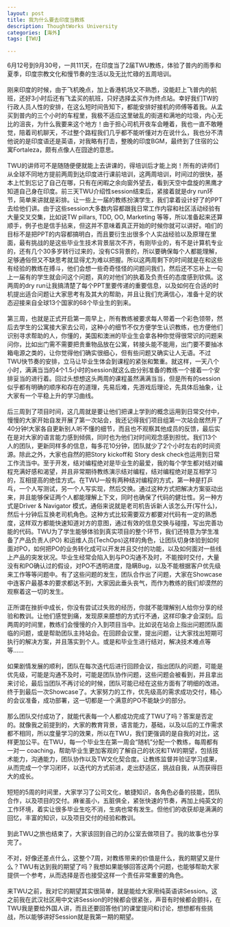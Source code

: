 ```yaml
---
layout: post
title: 我为什么要去印度当教练
description: ThoughtWorks University
categories: [海外]
tags: [TWU]

---
```


6月12号到9月30号，一共111天，在印度当了2届TWU教练，体验了普内的雨季和夏季，印度宗教文化和慢节奏的生活以及无比忙碌的五周培训。
<br />
<br />
刚来印度的时候，由于飞机晚点，加上香港机场又不熟悉，没能赶上飞普内的航班，还好3小时后还有飞孟买的航班，只好选择孟买作为终点站。幸好我们TW的行政人员人性的安排，在这么短时间告知下，都能安排好接机的师傅等着我。从孟买到普内的三个小时的车程里，我极不适应这里破乱的街道和满地的垃圾，内心无比的沮丧，为什么我要来这个地方！由于担心司机开夜车会睡着，我也一直不敢睡觉，陪着司机聊天，不过整个路程我们几乎都不能听懂对方在说什么，我也分不清他说的是印度语还是英语，对我略有打击，整晚的印度BGM，最终到了住宿的公寓Fortaleza，颇有点像人在囧途的意思。
<br />
<br />
TWU的讲师可不是随随便便就能上去讲课的，得培训后才能上岗！所有的讲师们从全球不同地方提前两周到达印度进行课前培训，这两周培训，时间过的很快，基本上忙到忘记了自己在哪，只有在闲暇之余向窗外望去，看到天空中盘旋的黑鹰才知道自己身在印度。前三天TWU介绍性session结束后，紧接着就是dry run环节，简单来讲就是彩排。让一些上一届的教练扮演学生，我们拿着设计好了的PPT去给他们讲。由于这些session大多数内容都跟我日常工作内容和社区活动经验有大量交叉交集，比如说TW pillars, TDD, OO, Marketing 等等，所以准备起来还算顺手，例子也是信手拈来，但这并不意味着真正开始的时候你就可以讲好。咱们的目标不是把PPT的内容都搞明白，而且要衍生出很多个人实战经验以及原理在里面，最有挑战的是这些毕业生技术背景层次不齐，有刚毕业的，有不是计算机专业的，还有几个30多岁转行过来的，没有CS背景的，所以要确保每个人都能理解，足够通俗但又不缺思考就显得尤为难以把握。所以这两周剩下的时间就是在和这些有经验的教练在搏斗，他们会想一些奇奇怪怪的问题问我们，然后还不忘补上一句上一届有的学生就会问这个问题，真的对他们的执着及负责任的态度感到钦佩。这两周的dry run让我搞清楚了每个PPT里要传递的重要信息，以及如何在合适的时机提出适合问题让大家思考有及其大的帮助，并且让我们充满信心，准备十足的状态迎接来自全球13个国家的68个毕业生的到来。
<br />
<br />
第三周，也就是正式开启第一周早上，所有教练被要求每人带着一个彩色领带，然后去学生的公寓接大家去公司，这种小的细节不仅方便学生认识教练，也方便他们识别寻求帮助的人，你懂的，美国和澳洲的毕业生会拿各种你觉得很常识的问题来问你，比如出门需不需要把贵重物品放在公寓，转接头能不能用，出门要不要抽冰箱电源之类的，让你觉得他们确实很细心，但有些问题又确实让人无语。不过TWU快节奏的安排，立马让毕业生体会到课程的紧张和繁重。就这样，一天八个小时，满满当当的4个1.5小时的session就这么由分别准备的教练一个接着一个安排妥当的进行着。回过头想想这头两周的课程虽然满满当当，但是所有的session 似乎都有明确的顺序和存在的道理，先易后难，先游戏后理论，先具体后抽象，让大家有一个平稳上升的学习曲线。
<br />
<br />
后三周到了项目时间，这几周就是要让他们把课上学到的概念运用到日常交付中，慢慢的大家开始自发开展了第一次站会，我还记得我们项目组第一次站会居然开了40分钟!大家各自更新别人听不懂的细节，而且也不观察其他成员的反馈，最后实在是对大家的语言能力感到倾佩，同时也为他们对时间观念感到担忧。我们13个人的团队，更新同样多的信息，每多花10分钟，团队就少了2个小时左右的时间资源。除此之外，大家也自然的把Story kickoff和 Story desk check也运用到日常工作流当中。至于开发，结对编程绝对是毕业生的最爱，我的每个学生都对结对编程充满好感和渴望，并且非常期待教练演示结对编程，结对编程绝对是互相学习的，互相提高的绝佳方式。在TWU一般有两种结对编程的方式，第一种是打乒乓，一个人写测试，另一个人写实现，然后交换。通过这种方式把解决方案驱动出来，并且能够保证两个人都能理解上下文，同时也确保了代码的健壮性。另一种方式是Driver & Navigator 模式，通俗来说就是老司机告诉新人该怎么开(写什么)，然后十分钟后互换老司机角色。这种方式比较需要双方都要对代码有一定的熟悉度，这样双方都能快速知道对方的意图，通过有效的信息交换与碰撞，写出完善功能的代码。TWU为了学生能够体验到真实项目的整个环节，我们还特意为学生准备了产品负责人(PO) 和运维人员(TechOps)这样的角色，让团队切身体验到如何面对PO，如何把PO的业务转化成可以开发并且交付的功能，以及如何面对一些线上产品的突发状况。毕业生经常会陷入到与PO沟通不及时，不能按时交付，大量没有和PO确认过的假设，对PO不透明进度，隐瞒Bug，以及不能根据客户优先级来工作等等问题中。有了这些问题的发生，团队合作出了问题，大家在Showcase中连客户最基本的要求都达不到，大家因此垂头丧气，而作为教练的我们却漠然的观察着这一切的发生。
<br />
<br />
正所谓在挫折中成长，你没有尝试过失败的经历，你就不能理解别人给你分享的经验和教训。让他们感觉到痛，发现原来臆想的方式行不通，这样印象才会深刻。后两周的时间里，教练们会慢慢的介入到项目当中。比如说在站会上指出问题团队面临的问题，或是帮助团队主持站会。在回顾会议里，提出问题，让大家找出短期可执行的解决方案，并且落实到个人。或是和毕业生进行结对，解决技术难点等等......
<br />
<br />
如果剧情发展的顺利，团队在每次迭代后进行回顾会议，指出团队的问题，可能是优先级，可能是沟通不及时，可能是团队协作问题，这些问题会被看到，并且拿出来讨论，最后当团队不再讨论的时候，团队可能已经在这些方面有了明细的改进。终于到最后一次Showcase了。大家努力的工作，优先级高的需求成功交付，精心的会议准备，成功部署，这一切都是一个满意的PO不能缺少的部分。
<br />
<br />
那么团队交付成功了，就能代表每一个人都成功完成了TWU了吗？答案是否定的。就像我之前提到的，大家的教育背景，语言能力，基础，以及以后的工作需求都不相同，所以度量学习的效果，所以在TWU，我们更强调的是自我的对比，这样更加公平。在TWU，每一个毕业生在第一周会“随机”分配一个教练，每周都有一对一 coaching，帮助毕业生更加客观的了解自己的状况和TW的期望，包括技术能力，沟通能力，团队协作以及TW文化契合度。让教练监督并验证学习成果，从而完成一个学习闭环，以迭代的方式前进，走出舒适区，挑战自我，从而获得巨大的成长。
<br />
<br />
短短的5周的时间里，大家学习了公司文化，敏捷知识，各角色必备的技能，团队合作，以及项目的交付。麻雀虽小，五脏俱全，紧张快速的节奏，再加上纯英文的工作环境，着实让很多毕业生吃不消，生病也常有发生。但他们的收获却是满满的回忆，丰富的知识，以及项目交付的经验和教训。
<br />
<br />
到此TWU之旅也结束了，大家该回到自己的办公室去做项目了。我的故事也分享完了。
<br />
<br />
不对，好像还差点什么，这整个7周，对教练带来的价值是什么，我的期望又是什么？TWU有达到我的期望了吗？我想如果能够回答这两个问题，也能够帮助大家提供一个参考，从而选择是否也接受这样一个责任非常重要的角色。
<br />
<br />
来TWU之前，我对它的期望其实很简单，就是能给大家用纯英语讲Session。这之前我在武汉社区用中文讲Session的时候都会很紧张，声音有时候都会颤抖，在TWU我是要给外国人讲，而且还要回答他们的课堂提问和讨论，想想都有些挑战，所以能够讲好Session就是我第一期的期望。